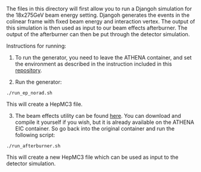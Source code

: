 The files in this directory will first allow you to run a Djangoh simulation for the 18x275GeV beam energy setting. Djangoh generates the events in the colinear frame with fixed beam energy and interaction vertex. The output of this simulation is then used as input to our beam effects afterburner. The output of the afterburner can then be put through the detector simulation.

Instructions for running:

1) To run the generator, you need to leave the ATHENA container, and set the environment as described in the instruction included in this [repository](https://github.com/cipriangal/eicGenTutorials).

2) Run the generator:
```
./run_ep_norad.sh
```
This will create a HepMC3 file.

3) The beam effects utility can be found [here](https://eicweb.phy.anl.gov/monte_carlo/afterburner). You can download and compile it yourself if you wish, but it is already available on the ATHENA EIC container. So go back into the original container and run the following script:
```
./run_afterburner.sh
```
This will create a new HepMC3 file which can be used as input to the detector simulation.


